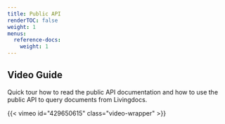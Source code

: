 ```yaml
---
title: Public API
renderTOC: false
weight: 1
menus:
  reference-docs:
    weight: 1
---
```


## Video Guide

Quick tour how to read the public API documentation and how to use the public API to query documents from Livingdocs.

{{< vimeo id="429650615" class="video-wrapper" >}}
